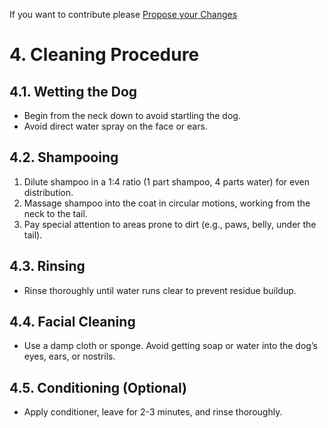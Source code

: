 If you want to contribute please <a href="{{ site.github.repository_url }}/edit/main/{{ page.path'}}/">Propose your Changes</a>
# **4. Cleaning Procedure**  

## **4.1. Wetting the Dog**  
- Begin from the neck down to avoid startling the dog.  
- Avoid direct water spray on the face or ears.  

## **4.2. Shampooing**  
1. Dilute shampoo in a 1:4 ratio (1 part shampoo, 4 parts water) for even distribution.  
2. Massage shampoo into the coat in circular motions, working from the neck to the tail.  
3. Pay special attention to areas prone to dirt (e.g., paws, belly, under the tail).  

## **4.3. Rinsing**  
- Rinse thoroughly until water runs clear to prevent residue buildup.  

## **4.4. Facial Cleaning**  
- Use a damp cloth or sponge. Avoid getting soap or water into the dog’s eyes, ears, or nostrils.  

## **4.5. Conditioning (Optional)**  
- Apply conditioner, leave for 2-3 minutes, and rinse thoroughly.  